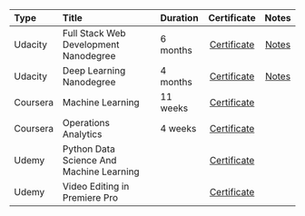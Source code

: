 | Type | Title | Duration | Certificate | Notes |
| :--- | :--- | :--- | :---: | :---: |
| Udacity | Full Stack Web Development Nanodegree | 6 months | [Certificate](https://confirm.udacity.com/WCEASJHL) | [Notes](https://siebenrock.github.io/certificates/FullStackWebDevelopment) |
| Udacity | Deep Learning Nanodegree | 4 months | [Certificate](https://confirm.udacity.com/PNJSH6MD) | [Notes](https://siebenrock.github.io/certificates/DeepLearning) |
| Coursera | Machine Learning | 11 weeks | [Certificate](https://www.coursera.org/account/accomplishments/certificate/D8KUYSKG7CSS) ||
| Coursera | Operations Analytics | 4 weeks | [Certificate](https://www.coursera.org/account/accomplishments/certificate/XFX6GFYK8SP7) ||
| Udemy | Python Data Science And Machine Learning || [Certificate](https://www.udemy.com/certificate/UC-CNTLJPZL/) ||
| Udemy | Video Editing in Premiere Pro || [Certificate](https://www.udemy.com/certificate/UC-I4S6Z5EW/) ||
